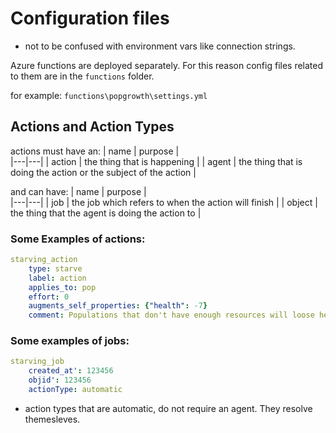 # Configuration files
* not to be confused with environment vars like connection strings.

Azure functions are deployed separately. For this reason config files related to them are in the `functions` folder. 

for example: `functions\popgrowth\settings.yml`



## Actions and Action Types

actions must have an:
| name | purpose |  
|---|---|
| action  | the thing that is happening |
| agent | the thing that is doing the action or the subject of the action |

and can have: 
| name | purpose |  
|---|---|
| job  | the job which refers to when the action will finish |
| object | the thing that the agent is doing the action to |


### Some Examples of actions:
```yaml
starving_action
    type: starve
    label: action
    applies_to: pop
    effort: 0
    augments_self_properties: {"health": -7}
    comment: Populations that don't have enough resources will loose health until it reachees zero
```

### Some examples of jobs:
```yaml
starving_job
    created_at': 123456
    objid': 123456
    actionType: automatic
```

* action types that are automatic, do not require an agent. They resolve themesleves. 